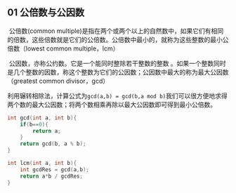## 01 公倍数与公因数

​	公倍数(common multiple)是指在两个或两个以上的自然数中，如果它们有相同的倍数，这些倍数就是它们的公倍数。公倍数中最小的，就称为这些整数的最小公倍数（lowest common multiple，lcm）

​	公因数，亦称公约数。它是一个能同时整除若干整数的整数 。如果一个整数同时是几个整数的因数，称这个整数为它们的公因数；公因数中最大的称为最大公因数 （greatest common divisor，gcd）

​	利用辗转相除法，计算公式为`gcd(a,b) = gcd(b,a mod b)`我们可以很方便地求得两个数的最大公因数；将两个数相乘再除以最大公因数即可得到最小公倍数。

``` cpp
int gcd(int a, int b){
    if(b==0){
        return a;
    }
    return gcd(b, a % b);
}

int lcm(int a, int b){
    int gcdRes = gcd(a,b);
    return a*b / gcdRes;
}
```
